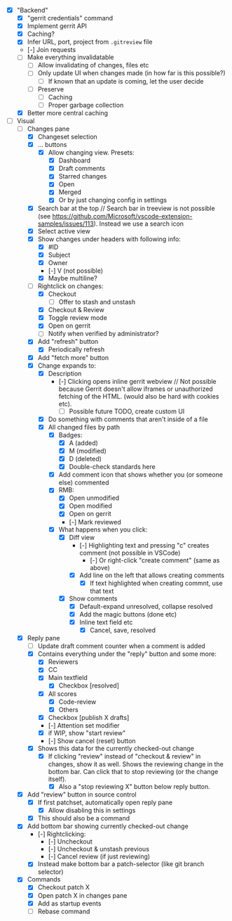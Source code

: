 -   [x] "Backend"
    -   [x] "gerrit credentials" command
    -   [x] Implement gerrit API
    -   [x] Caching?
    -   [x] Infer URL, port, project from `.gitreview` file
    -   [-] Join requests
    -   [ ] Make everything invalidatable
        -   [ ] Allow invalidating of changes, files etc
        -   [ ] Only update UI when changes made (in how far is this possible?)
            -   [ ] If known that an update is coming, let the user decide
        -   [ ] Preserve
            -   [ ] Caching
            -   [ ] Proper garbage collection
    -   [x] Better more central caching
-   [ ] Visual
    -   [ ] Changes pane
        -   [x] Changeset selection
        -   [x] ... buttons
            -   [x] Allow changing view. Presets:
                -   [x] Dashboard
                -   [x] Draft comments
                -   [x] Starred changes
                -   [x] Open
                -   [x] Merged
                -   [x] Or by just changing config in settings
        -   [x] Search bar at the top // Search bar in treeview is not possible (see https://github.com/Microsoft/vscode-extension-samples/issues/113). Instead we use a search icon
        -   [x] Select active view
        -   [x] Show changes under headers with following info:
            -   [x] #ID
            -   [x] Subject
            -   [x] Owner
            -   [-] V (not possible)
            -   [x] Maybe multiline?
        -   [ ] Rightclick on changes:
            -   [x] Checkout
                -   [ ] Offer to stash and unstash
            -   [x] Checkout & Review
            -   [x] Toggle review mode
            -   [x] Open on gerrit
            -   [ ] Notify when verified by administrator?
        -   [x] Add "refresh" button
            -   [x] Periodically refresh
        -   [x] Add "fetch more" button
        -   [x] Change expands to:
            -   [x] Description
                -   [-] Clicking opens inline gerrit webview // Not possible because Gerrit doesn't allow iframes or unauthorized fetching of the HTML. (would also be hard with cookies etc).
                    -   [ ] Possible future TODO, create custom UI
            -   [x] Do something with comments that aren't inside of a file
            -   [x] All changed files by path
                -   [x] Badges:
                    -   [x] A (added)
                    -   [x] M (modified)
                    -   [x] D (deleted)
                    -   [x] Double-check standards here
                -   [x] Add comment icon that shows whether you (or someone else) commented
                -   [x] RMB:
                    -   [x] Open unmodified
                    -   [x] Open modified
                    -   [x] Open on gerrit
                    -   [-] Mark reviewed
                -   [x] What happens when you click:
                    -   [x] Diff view
                        -   [-] Highlighting text and pressing "c" creates comment (not possible in VSCode)
                            -   [-] Or right-click "create comment" (same as above)
                        -   [x] Add line on the left that allows creating comments
                            -   [x] If text highlighted when creating commnt, use that text
                    -   [x] Show comments
                        -   [x] Default-expand unresolved, collapse resolved
                        -   [x] Add the magic buttons (done etc)
                        -   [x] Inline text field etc
                            -   [x] Cancel, save, resolved
    -   [x] Reply pane
        -   [ ] Update draft comment counter when a comment is added
        -   [x] Contains everything under the "reply" button and some more:
            -   [x] Reviewers
            -   [x] CC
            -   [x] Main textfield
                -   [x] Checkbox [resolved]
            -   [x] All scores
                -   [x] Code-review
                -   [x] Others
            -   [x] Checkbox [publish X drafts]
            -   [-] Attention set modifier
            -   [x] if WIP, show "start review"
            -   [-] Show cancel (reset) button
        -   [x] Shows this data for the currently checked-out change
            -   [x] If clicking "review" instead of "checkout & review" in changes, show it as well. Shows the reviewing change in the bottom bar. Can click that to stop reviewing (or the change itself).
                -   [x] Also a "stop reviewing X" button below reply button.
    -   [x] Add "review" button in source control
        -   [x] If first patchset, automatically open reply pane
            -   [x] Allow disabling this in settings
        -   [x] This should also be a command
    -   [x] Add bottom bar showing currently checked-out change
        -   [-] Rightclicking:
            -   [-] Uncheckout
            -   [-] Uncheckout & unstash previous
            -   [-] Cancel review (if just reviewing)
        -   [x] Instead make bottom bar a patch-selector (like git branch selector)
    -   [x] Commands
        -   [x] Checkout patch X
        -   [x] Open patch X in changes pane
        -   [x] Add as startup events
        -   [ ] Rebase command
